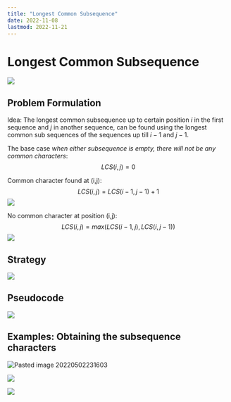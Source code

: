 ```yaml
---
title: "Longest Common Subsequence"
date: 2022-11-08
lastmod: 2022-11-21
---
```

# Longest Common Subsequence
![](https://i.imgur.com/fZELoJ2.png)
## Problem Formulation
Idea: The longest common subsequence up to certain position $i$ in the first sequence and $j$ in another sequence, can be found using the longest common sub sequences of the sequences up till $i-1$ and $j-1$.

The base case _when either subsequence is empty, there will not be any common characters_:
$$LCS(i,j)=0 $$

Common character found at (i,j):
$$LCS(i,j)= LCS(i-1,j-1)+1 $$
![](https://i.imgur.com/fo60yaQ.png)

No common character at position (i,j):
$$LCS(i,j)=max(LCS(i-1,j), LCS(i,j-1)) $$
![](https://i.imgur.com/4VME9tk.png)

## Strategy
![](https://i.imgur.com/kWJhW98.png)

## Pseudocode
![](https://i.imgur.com/J0RXXZu.png)

## Examples: Obtaining the subsequence characters
![Pasted image 20220502231603](Pics/Pasted%20image%2020220502231603.png)

![](https://i.imgur.com/5u32FFZ.png)

![](https://i.imgur.com/zOAFyUO.png)
